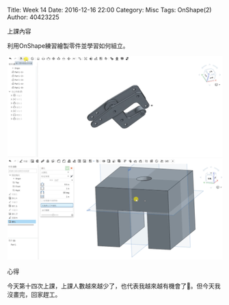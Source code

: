 Title: Week 14
Date: 2016-12-16 22:00
Category: Misc
Tags: OnShape(2)
Author: 40423225

上課內容

<!-- PELICAN_END_SUMMARY -->


<p>利用OnShape練習繪製零件並學習如何組立。<p>

<img src="../data/image/W14-1.png" width="800" />













<img src="../data/image/W14-2.png" width="800" />


<p>心得<p>

今天第十四次上課，上課人數越來越少了，也代表我越來越有機會了。但今天我沒畫完，回家趕工。




